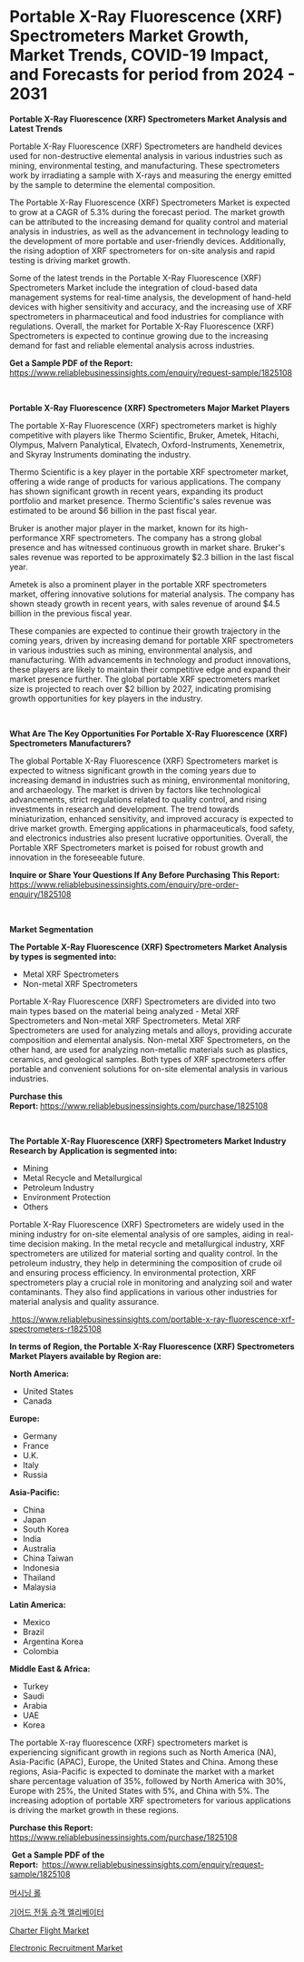 <p><h1>Portable X-Ray Fluorescence (XRF) Spectrometers Market Growth, Market Trends, COVID-19 Impact, and Forecasts for period from 2024 - 2031</h1></p><p><strong>Portable X-Ray Fluorescence (XRF) Spectrometers Market Analysis and Latest Trends</strong></p>
<p><p>Portable X-Ray Fluorescence (XRF) Spectrometers are handheld devices used for non-destructive elemental analysis in various industries such as mining, environmental testing, and manufacturing. These spectrometers work by irradiating a sample with X-rays and measuring the energy emitted by the sample to determine the elemental composition.</p><p>The Portable X-Ray Fluorescence (XRF) Spectrometers Market is expected to grow at a CAGR of 5.3% during the forecast period. The market growth can be attributed to the increasing demand for quality control and material analysis in industries, as well as the advancement in technology leading to the development of more portable and user-friendly devices. Additionally, the rising adoption of XRF spectrometers for on-site analysis and rapid testing is driving market growth.</p><p>Some of the latest trends in the Portable X-Ray Fluorescence (XRF) Spectrometers Market include the integration of cloud-based data management systems for real-time analysis, the development of hand-held devices with higher sensitivity and accuracy, and the increasing use of XRF spectrometers in pharmaceutical and food industries for compliance with regulations. Overall, the market for Portable X-Ray Fluorescence (XRF) Spectrometers is expected to continue growing due to the increasing demand for fast and reliable elemental analysis across industries.</p></p>
<p><strong>Get a Sample PDF of the Report:&nbsp;</strong> <a href="https://www.reliablebusinessinsights.com/enquiry/request-sample/1825108">https://www.reliablebusinessinsights.com/enquiry/request-sample/1825108</a></p>
<p>&nbsp;</p>
<p><strong>Portable X-Ray Fluorescence (XRF) Spectrometers Major Market Players</strong></p>
<p><p>The portable X-Ray Fluorescence (XRF) spectrometers market is highly competitive with players like Thermo Scientific, Bruker, Ametek, Hitachi, Olympus, Malvern Panalytical, Elvatech, Oxford-Instruments, Xenemetrix, and Skyray Instruments dominating the industry. </p><p>Thermo Scientific is a key player in the portable XRF spectrometer market, offering a wide range of products for various applications. The company has shown significant growth in recent years, expanding its product portfolio and market presence. Thermo Scientific's sales revenue was estimated to be around $6 billion in the past fiscal year.</p><p>Bruker is another major player in the market, known for its high-performance XRF spectrometers. The company has a strong global presence and has witnessed continuous growth in market share. Bruker's sales revenue was reported to be approximately $2.3 billion in the last fiscal year.</p><p>Ametek is also a prominent player in the portable XRF spectrometers market, offering innovative solutions for material analysis. The company has shown steady growth in recent years, with sales revenue of around $4.5 billion in the previous fiscal year.</p><p>These companies are expected to continue their growth trajectory in the coming years, driven by increasing demand for portable XRF spectrometers in various industries such as mining, environmental analysis, and manufacturing. With advancements in technology and product innovations, these players are likely to maintain their competitive edge and expand their market presence further. The global portable XRF spectrometers market size is projected to reach over $2 billion by 2027, indicating promising growth opportunities for key players in the industry.</p></p>
<p>&nbsp;</p>
<p><strong>What Are The Key Opportunities For Portable X-Ray Fluorescence (XRF) Spectrometers Manufacturers?</strong></p>
<p><p>The global Portable X-Ray Fluorescence (XRF) Spectrometers market is expected to witness significant growth in the coming years due to increasing demand in industries such as mining, environmental monitoring, and archaeology. The market is driven by factors like technological advancements, strict regulations related to quality control, and rising investments in research and development. The trend towards miniaturization, enhanced sensitivity, and improved accuracy is expected to drive market growth. Emerging applications in pharmaceuticals, food safety, and electronics industries also present lucrative opportunities. Overall, the Portable XRF Spectrometers market is poised for robust growth and innovation in the foreseeable future.</p></p>
<p><strong>Inquire or Share Your Questions If Any Before Purchasing This Report:</strong> <a href="https://www.reliablebusinessinsights.com/enquiry/pre-order-enquiry/1825108">https://www.reliablebusinessinsights.com/enquiry/pre-order-enquiry/1825108</a></p>
<p>&nbsp;</p>
<p><strong>Market Segmentation</strong></p>
<p><strong>The Portable X-Ray Fluorescence (XRF) Spectrometers Market Analysis by types is segmented into:</strong></p>
<p><ul><li>Metal XRF Spectrometers</li><li>Non-metal XRF Spectrometers</li></ul></p>
<p><p>Portable X-Ray Fluorescence (XRF) Spectrometers are divided into two main types based on the material being analyzed - Metal XRF Spectrometers and Non-metal XRF Spectrometers. Metal XRF Spectrometers are used for analyzing metals and alloys, providing accurate composition and elemental analysis. Non-metal XRF Spectrometers, on the other hand, are used for analyzing non-metallic materials such as plastics, ceramics, and geological samples. Both types of XRF spectrometers offer portable and convenient solutions for on-site elemental analysis in various industries.</p></p>
<p><strong>Purchase this Report:&nbsp;</strong><a href="https://www.reliablebusinessinsights.com/purchase/1825108">https://www.reliablebusinessinsights.com/purchase/1825108</a></p>
<p>&nbsp;</p>
<p><strong>The Portable X-Ray Fluorescence (XRF) Spectrometers Market Industry Research by Application is segmented into:</strong></p>
<p><ul><li>Mining</li><li>Metal Recycle and Metallurgical</li><li>Petroleum Industry</li><li>Environment Protection</li><li>Others</li></ul></p>
<p><p>Portable X-Ray Fluorescence (XRF) Spectrometers are widely used in the mining industry for on-site elemental analysis of ore samples, aiding in real-time decision making. In the metal recycle and metallurgical industry, XRF spectrometers are utilized for material sorting and quality control. In the petroleum industry, they help in determining the composition of crude oil and ensuring process efficiency. In environmental protection, XRF spectrometers play a crucial role in monitoring and analyzing soil and water contaminants. They also find applications in various other industries for material analysis and quality assurance.</p></p>
<p><a href="https://www.reliablebusinessinsights.com/portable-x-ray-fluorescence-xrf-spectrometers-r1825108">&nbsp;https://www.reliablebusinessinsights.com/portable-x-ray-fluorescence-xrf-spectrometers-r1825108</a></p>
<p><strong>In terms of Region, the Portable X-Ray Fluorescence (XRF) Spectrometers Market Players available by Region are:</strong></p>
<p>
    <p> <strong> North America: </strong>
        <ul>
            <li>United States</li>
            <li>Canada</li>
        </ul>
        </p> 
    <p> <strong> Europe: </strong>
        <ul>
            <li>Germany</li>
            <li>France</li>
            <li>U.K.</li>
            <li>Italy</li>
            <li>Russia</li>
        </ul>
        </p> 
    <p> <strong> Asia-Pacific: </strong>
        <ul>
            <li>China</li>
            <li>Japan</li>
            <li>South Korea</li>
            <li>India</li>
            <li>Australia</li>
            <li>China Taiwan</li>
            <li>Indonesia</li>
            <li>Thailand</li>
            <li>Malaysia</li>
        </ul>
        </p> 
    <p> <strong> Latin America: </strong>
        <ul>
            <li>Mexico</li>
            <li>Brazil</li>
            <li>Argentina Korea</li>
            <li>Colombia</li>
        </ul>
        </p> 
    <p> <strong> Middle East & Africa: </strong>
        <ul>
            <li>Turkey</li>
            <li>Saudi</li>
            <li>Arabia</li>
            <li>UAE</li>
            <li>Korea</li>
        </ul>
    </p>
    </p>
<p><p>The portable X-ray fluorescence (XRF) spectrometers market is experiencing significant growth in regions such as North America (NA), Asia-Pacific (APAC), Europe, the United States and China. Among these regions, Asia-Pacific is expected to dominate the market with a market share percentage valuation of 35%, followed by North America with 30%, Europe with 25%, the United States with 5%, and China with 5%. The increasing adoption of portable XRF spectrometers for various applications is driving the market growth in these regions.</p></p>
<p><strong>Purchase this Report: </strong><a href="https://www.reliablebusinessinsights.com/purchase/1825108">https://www.reliablebusinessinsights.com/purchase/1825108</a></p>
<p>&nbsp;<strong>Get a Sample PDF of the Report:&nbsp;&nbsp;</strong><a href="https://www.reliablebusinessinsights.com/enquiry/request-sample/1825108">https://www.reliablebusinessinsights.com/enquiry/request-sample/1825108</a></p>
<p><strong></strong></p>
<p><p><a href="https://github.com/xvz497517413/Market-Research-Report-List-2/blob/main/5871687175796.md">머시닝 롤</a></p><p><a href="https://github.com/JosefaRice/Market-Research-Report-List-1/blob/main/6826937175795.md">기어드 전동 승객 엘리베이터</a></p><p><a href="https://www.linkedin.com/pulse/insights-charter-flight-market-size-which-expanding-2000-h3xsc?trackingId=CDDsrObecZh76xpz0mEckA%3D%3D">Charter Flight Market</a></p><p><a href="https://www.linkedin.com/pulse/global-electronic-recruitment-market-share-growth-opportunities-hayfc?trackingId=c%2FhhvWsk3xxxHwf6k7VEyw%3D%3D">Electronic Recruitment Market</a></p></p>